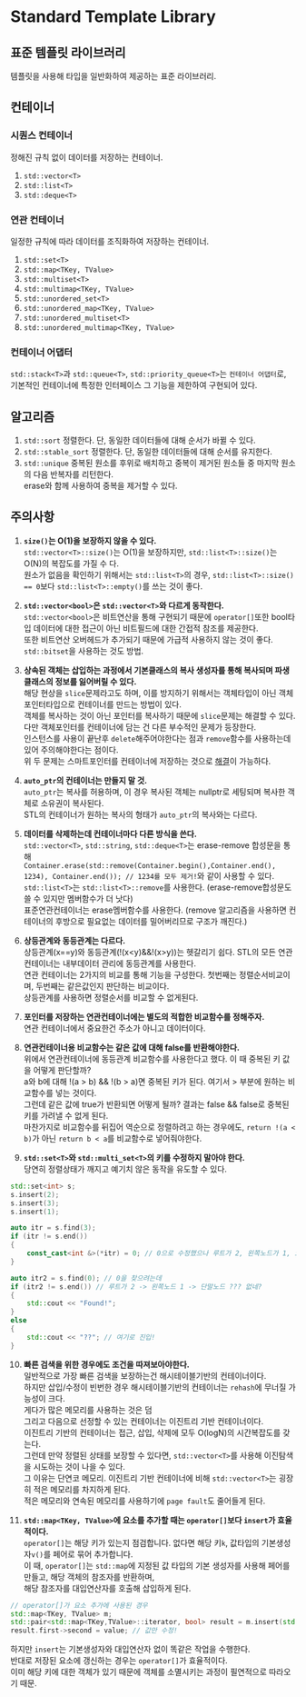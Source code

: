 # Standard Template Library
## 표준 템플릿 라이브러리
템플릿을 사용해 타입을 일반화하여 제공하는 표준 라이브러리.

## 컨테이너
### 시퀀스 컨테이너
정해진 규칙 없이 데이터를 저장하는 컨테이너.
1. ```std::vector<T>```
2. ```std::list<T>```
3. ```std::deque<T>```
### 연관 컨테이너
일정한 규칙에 따라 데이터를 조직화하여 저장하는 컨테이너.
1. ```std::set<T>```
2. ```std::map<TKey, TValue>```
3. ```std::multiset<T>```
4. ```std::multimap<TKey, TValue>```
5. ```std::unordered_set<T>```
6. ```std::unordered_map<TKey, TValue>```
7. ```std::unordered_multiset<T>```
8. ```std::unordered_multimap<TKey, TValue>```
### 컨테이너 어댑터
```std::stack<T>```과 ```std::queue<T>```, ```std::priority_queue<T>```는 ```컨테이너 어댑터```로, <br/>
기본적인 컨테이너에 특정한 인터페이스 그 기능을 제한하여 구현되어 있다.

## 알고리즘
1. ```std::sort```
정렬한다. 단, 동일한 데이터들에 대해 순서가 바뀔 수 있다.
2. ```std::stable_sort```
정렬한다. 단, 동일한 데이터들에 대해 순서를 유지한다.
3. ```std::unique```
중복된 원소를 후위로 배치하고 중복이 제거된 원소들 중 마지막 원소의 다음 반복자를 리턴한다.<br/>
erase와 함께 사용하여 중복을 제거할 수 있다.

## 주의사항
1. **```size()```는 O(1)을 보장하지 않을 수 있다.** <br/>
```std::vector<T>::size()```는 O(1)을 보장하지만, ```std::list<T>::size()```는 O(N)의 복잡도를 가질 수 다. <br/>
원소가 없음을 확인하기 위해서는 ```std::list<T>```의 경우, ```std::list<T>::size() == 0```보다 ```std::list<T>::empty()```를 쓰는 것이 좋다.

2. **```std::vector<bool>```은 ```std::vector<T>```와 다르게 동작한다.** <br/>
```std::vector<bool>```은 비트연산을 통해 구현되기 때문에 ```operator[]```또한 bool타입 데이터에 대한 접근이 아닌 비트필드에 대한 간접적 참조를 제공한다. <br/>
또한 비트연산 오버헤드가 추가되기 때문에 가급적 사용하지 않는 것이 좋다. ```std::bitset```을 사용하는 것도 방법.

3. **상속된 객체는 삽입하는 과정에서 기본클래스의 복사 생성자를 통해 복사되며 파생클래스의 정보를 잃어버릴 수 있다.** <br/>
해당 현상을 ```slice```문제라고도 하며, 이를 방지하기 위해서는 객체타입이 아닌 객체포인터타입으로 컨테이너를 만드는 방법이 있다. <br/>
객체를 복사하는 것이 아닌 포인터를 복사하기 때문에 ```slice```문제는 해결할 수 있다. <br/>
다만 객체포인터를 컨테이너에 담는 건 다른 부수적인 문제가 등장한다. <br/>
인스턴스를 사용이 끝난후 ```delete```해주어야한다는 점과 ```remove```함수를 사용하는데 있어 주의해야한다는 점이다. <br/>
위 두 문제는 스마트포인터를 컨테이너에 저장하는 것으로 [해결](https://github.com/SuhYC/Lesson/blob/main/C%2B%2B/Container_pop.md)이 가능하다.

4. **```auto_ptr```의 컨테이너는 만들지 말 것.** <br/>
```auto_ptr```는 복사를 허용하며, 이 경우 복사된 객체는 nullptr로 세팅되며 복사한 객체로 소유권이 복사된다. <br/>
STL의 컨테이너가 원하는 복사의 형태가 ```auto_ptr```의 복사와는 다르다.

5. **데이터를 삭제하는데 컨테이너마다 다른 방식을 쓴다.** <br/>
```std::vector<T>```, ```std::string```, ```std::deque<T>```는 erase-remove 합성문을 통해 <br/>
```Container.erase(std::remove(Container.begin(),Container.end(), 1234), Container.end()); // 1234를 모두 제거!```와 같이 사용할 수 있다. <br/>
```std::list<T>```는 ```std::list<T>::remove```를 사용한다. (erase-remove합성문도 쓸 수 있지만 멤버함수가 더 낫다) <br/>
표준연관컨테이너는 erase멤버함수를 사용한다. (remove 알고리즘을 사용하면 컨테이너의 후방으로 필요없는 데이터를 밀어버리므로 구조가 깨진다.)

6. **상등관계와 동등관계는 다르다.** <br/>
상등관계(x==y)와 동등관계(!(x<y)&&!(x>y))는 헷갈리기 쉽다. STL의 모든 연관 컨테이너는 내부데이터 관리에 동등관계를 사용한다. <br/>
연관 컨테이너는 2가지의 비교를 통해 기능을 구성한다. 첫번째는 정렬순서비교이며, 두번째는 같은값인지 판단하는 비교이다. <br/>
상등관계를 사용하면 정렬순서를 비교할 수 없게된다.

7. **포인터를 저장하는 연관컨테이너에는 별도의 적합한 비교함수를 정해주자.** <br/>
연관 컨테이너에서 중요한건 주소가 아니고 데이터이다.

8. **연관컨테이너용 비교함수는 같은 값에 대해 false를 반환해야한다.** <br/>
위에서 연관컨테이너에 동등관계 비교함수를 사용한다고 했다. 이 때 중복된 키 값을 어떻게 판단할까? <br/>
a와 b에 대해 !(a > b) && !(b > a)면 중복된 키가 된다. 여기서 > 부분에 원하는 비교함수를 넣는 것이다. <br/>
그런데 같은 값에 true가 반환되면 어떻게 될까? 결과는 false && false로 중복된 키를 가려낼 수 없게 된다. <br/>
마찬가지로 비교함수를 뒤집어 역순으로 정렬하려고 하는 경우에도, ```return !(a < b)```가 아닌 ```return b < a```를 비교함수로 넣어줘야한다.

9. **```std::set<T>```와 ```std::multi_set<T>```의 키를 수정하지 말아야 한다.** <br/>
당연히 정렬상태가 깨지고 예기치 않은 동작을 유도할 수 있다. <br/>
```cpp
std::set<int> s;
s.insert(2);
s.insert(3);
s.insert(1);

auto itr = s.find(3);
if (itr != s.end())
{
    const_cast<int &>(*itr) = 0; // 0으로 수정했으나 루트가 2, 왼쪽노드가 1, 오른쪽 노드가 0인 상태!
}

auto itr2 = s.find(0); // 0을 찾으려는데
if (itr2 != s.end()) // 루트가 2 -> 왼쪽노드 1 -> 단말노드 ??? 없네?
{
    std::cout << "Found!";
}
else
{
    std::cout << "??"; // 여기로 진입!
}
```

10. **빠른 검색을 위한 경우에도 조건을 따져보아야한다.** <br/>
일반적으로 가장 빠른 검색을 보장하는건 해시테이블기반의 컨테이너이다. <br/>
하지만 삽입/수정이 빈번한 경우 해시테이블기반의 컨테이너는 ```rehash```에 무너질 가능성이 크다. <br/>
게다가 많은 메모리를 사용하는 것은 덤 <br/>
그리고 다음으로 선정할 수 있는 컨테이너는 이진트리 기반 컨테이너이다. <br/>
이진트리 기반의 컨테이너는 접근, 삽입, 삭제에 모두 O(logN)의 시간복잡도를 갖는다. <br/>
그런데 만약 정렬된 상태를 보장할 수 있다면, ```std::vector<T>```를 사용해 이진탐색을 시도하는 것이 나을 수 있다. <br/>
그 이유는 단연코 메모리. 이진트리 기반 컨테이너에 비해 ```std::vector<T>```는 굉장히 적은 메모리를 차지하게 된다. <br/>
적은 메모리와 연속된 메모리를 사용하기에 ```page fault```도 줄어들게 된다.

11. **```std::map<TKey, TValue>```에 요소를 추가할 때는 ```operator[]```보다 ```insert```가 효율적이다.** <br/>
```operator[]```는 해당 키가 있는지 점검합니다. 없다면 해당 키```k```, 값타입의 기본생성자```v()```를 페어로 묶어 추가합니다. <br/>
이 때, ```operator[]```는 ```std::map```에 지정된 값 타입의 기본 생성자를 사용해 페어를 만들고, 해당 객체의 참조자를 반환하며, <br/>
해당 참조자를 대입연산자를 호출해 삽입하게 된다. <br/>
```cpp
// operator[]가 요소 추가에 사용된 경우
std::map<TKey, TValue> m;
std::pair<std::map<TKey,TValue>::iterator, bool> result = m.insert(std::map<TKey, TValue>::value_type(key, TValue()); // 없으니 추가!
result.first->second = value; // 값만 수정!
```
하지만 ```insert```는 기본생성자와 대입연산자 없이 똑같은 작업을 수행한다. <br/>
반대로 저장된 요소에 갱신하는 경우는 ```operator[]```가 효율적이다. <br/>
이미 해당 키에 대한 객체가 있기 때문에 객체를 소멸시키는 과정이 필연적으로 따라오기 때문.
